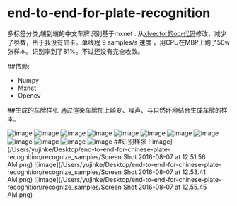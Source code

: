 # end-to-end-for-plate-recognition
多标签分类,端到端的中文车牌识别基于mxnet .
从[xlvector的ocr代码](https://github.com/szad670401/learning-dl/tree/master/mxnet/ocr)修改，减少了参数，由于我没有显卡。单线程 9 samples/s 速度 ，用CPU在MBP上跑了50w张样本。识别率到了81%。不过还没有完全收敛。

##依赖:
 + Numpy
 + Mxnet
 + Opencv
 
##生成的车牌样张
通过渲染车牌加上畸变、噪声、与自然环境结合生成车牌的样本。

 ![image](/Users/yujinke/Desktop/end-to-end-for-chinese-plate-recognition/recognize_samples/00.jpg)
  ![image](/Users/yujinke/Desktop/end-to-end-for-chinese-plate-recognition/recognize_samples/01.jpg)
   ![image](/Users/yujinke/Desktop/end-to-end-for-chinese-plate-recognition/recognize_samples/02.jpg)
    ![image](/Users/yujinke/Desktop/end-to-end-for-chinese-plate-recognition/recognize_samples/03.jpg)
     ![image](/Users/yujinke/Desktop/end-to-end-for-chinese-plate-recognition/recognize_samples/04.jpg)
        ![image](/Users/yujinke/Desktop/end-to-end-for-chinese-plate-recognition/recognize_samples/06.jpg)
    ![image](/Users/yujinke/Desktop/end-to-end-for-chinese-plate-recognition/recognize_samples/07.jpg)
     ![image](/Users/yujinke/Desktop/end-to-end-for-chinese-plate-recognition/recognize_samples/08.jpg)   ![image](/Users/yujinke/Desktop/end-to-end-for-chinese-plate-recognition/recognize_samples/02.jpg)
    ![image](/Users/yujinke/Desktop/end-to-end-for-chinese-plate-recognition/recognize_samples/09.jpg)
     ![image](/Users/yujinke/Desktop/end-to-end-for-chinese-plate-recognition/recognize_samples/10.jpg)
         ![image](/Users/yujinke/Desktop/end-to-end-for-chinese-plate-recognition/recognize_samples/11.jpg)
##识别样张
 ![image](/Users/yujinke/Desktop/end-to-end-for-chinese-plate-recognition/recognize_samples/Screen Shot 2016-08-07 at 12.51.56 AM.png)
 ![image](/Users/yujinke/Desktop/end-to-end-for-chinese-plate-recognition/recognize_samples/Screen Shot 2016-08-07 at 12.53.41 AM.png)
  ![image](/Users/yujinke/Desktop/end-to-end-for-chinese-plate-recognition/recognize_samples/Screen Shot 2016-08-07 at 12.55.45 AM.png)
 
